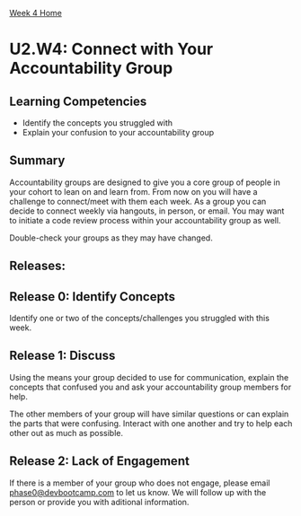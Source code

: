 [Week 4 Home](./)

# U2.W4: Connect with Your Accountability Group

## Learning Competencies
- Identify the concepts you struggled with
- Explain your confusion to your accountability group

## Summary
Accountability groups are designed to give you a core group of people in your cohort to lean on and learn from. From now on you will have a challenge to connect/meet with them each week. As a group you can decide to connect weekly via hangouts, in person, or email. You may want to initiate a code review process within your accountability group as well.

Double-check your groups as they may have changed.

## Releases:
## Release 0: Identify Concepts
Identify one or two of the concepts/challenges you struggled with this week.

## Release 1: Discuss
Using the means your group decided to use for communication, explain the concepts that confused you and ask your accountability group members for help.

The other members of your group will have similar questions or can explain the parts that were confusing. Interact with one another and try to help each other out as much as possible.

## Release 2: Lack of Engagement
If there is a member of your group who does not engage, please email <phase0@devbootcamp.com> to let us know. We will follow up with the person or provide you with aditional information.